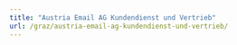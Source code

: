 ```yaml
---
title: "Austria Email AG Kundendienst und Vertrieb"
url: /graz/austria-email-ag-kundendienst-und-vertrieb/
---
```


